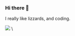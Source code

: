 ### Hi there 👋


I really like lizzards,
and coding.


![](https://raw.githubusercontent.com/thewaydev/github-stats/master/generated/overview.svg#gh-dark-mode-only)
\
